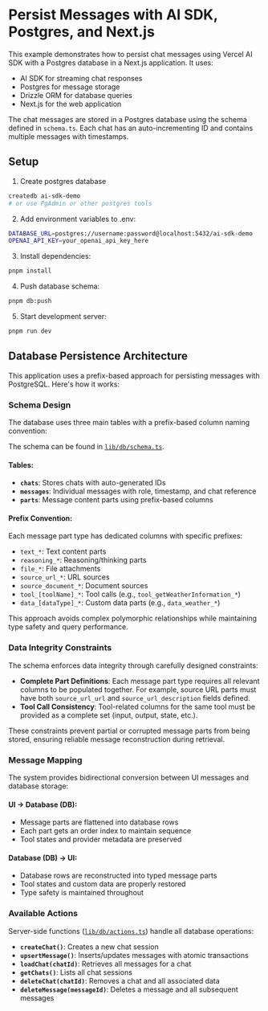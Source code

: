 # Persist Messages with AI SDK, Postgres, and Next.js

This example demonstrates how to persist chat messages using Vercel AI SDK with a Postgres database in a Next.js application. It uses:

- AI SDK for streaming chat responses
- Postgres for message storage
- Drizzle ORM for database queries
- Next.js for the web application

The chat messages are stored in a Postgres database using the schema defined in `schema.ts`. Each chat has an auto-incrementing ID and contains multiple messages with timestamps.

## Setup

1. Create postgres database

```bash
createdb ai-sdk-demo
# or use PgAdmin or other postgres tools
```

2. Add environment variables to .env:

```bash
DATABASE_URL=postgres://username:password@localhost:5432/ai-sdk-demo
OPENAI_API_KEY=your_openai_api_key_here
```

3. Install dependencies:

```bash
pnpm install
```

4. Push database schema:

```bash
pnpm db:push
```

5. Start development server:

```bash
pnpm run dev
```

## Database Persistence Architecture

This application uses a prefix-based approach for persisting messages with PostgreSQL. Here's how it works:

### Schema Design

The database uses three main tables with a prefix-based column naming convention:

The schema can be found in [`lib/db/schema.ts`](lib/db/schema.ts).

#### Tables:

- **`chats`**: Stores chats with auto-generated IDs
- **`messages`**: Individual messages with role, timestamp, and chat reference
- **`parts`**: Message content parts using prefix-based columns

#### Prefix Convention:

Each message part type has dedicated columns with specific prefixes:

- `text_*`: Text content parts
- `reasoning_*`: Reasoning/thinking parts
- `file_*`: File attachments
- `source_url_*`: URL sources
- `source_document_*`: Document sources
- `tool_[toolName]_*`: Tool calls (e.g., `tool_getWeatherInformation_*`)
- `data_[dataType]_*`: Custom data parts (e.g., `data_weather_*`)

This approach avoids complex polymorphic relationships while maintaining type safety and query performance.

### Data Integrity Constraints

The schema enforces data integrity through carefully designed constraints:

- **Complete Part Definitions**: Each message part type requires all relevant columns to be populated together. For example, source URL parts must have both `source_url_url` and `source_url_description` fields defined.
- **Tool Call Consistency**: Tool-related columns for the same tool must be provided as a complete set (input, output, state, etc.).

These constraints prevent partial or corrupted message parts from being stored, ensuring reliable message reconstruction during retrieval.

### Message Mapping

The system provides bidirectional conversion between UI messages and database storage:

#### UI → Database (DB):

- Message parts are flattened into database rows
- Each part gets an order index to maintain sequence
- Tool states and provider metadata are preserved

#### Database (DB) → UI:

- Database rows are reconstructed into typed message parts
- Tool states and custom data are properly restored
- Type safety is maintained throughout

### Available Actions

Server-side functions ([`lib/db/actions.ts`](lib/db/actions.ts)) handle all database operations:

- **`createChat()`**: Creates a new chat session
- **`upsertMessage()`**: Inserts/updates messages with atomic transactions
- **`loadChat(chatId)`**: Retrieves all messages for a chat
- **`getChats()`**: Lists all chat sessions
- **`deleteChat(chatId)`**: Removes a chat and all associated data
- **`deleteMessage(messageId)`**: Deletes a message and all subsequent messages
